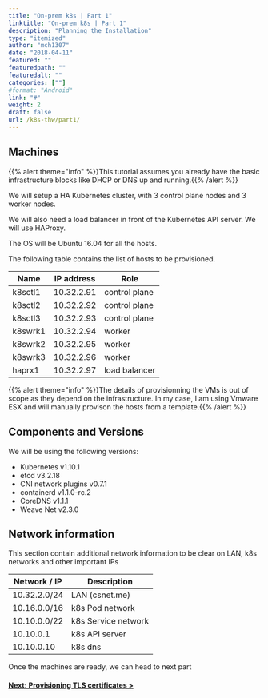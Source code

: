 ```yaml
---
title: "On-prem k8s | Part 1"
linktitle: "On-prem k8s | Part 1"
description: "Planning the Installation"
type: "itemized"
author: "mch1307"
date: "2018-04-11"
featured: ""
featuredpath: ""
featuredalt: ""
categories: [""]
#format: "Android"
link: "#"
weight: 2
draft: false
url: /k8s-thw/part1/
---
```


## Machines

{{% alert theme="info" %}}This tutorial assumes you already have the basic infrastructure blocks like DHCP or DNS up and running.{{% /alert %}}

We will setup a HA Kubernetes cluster, with 3 control plane nodes and 3 worker nodes.

We will also need a load balancer in front of the Kubernetes API server. We will use HAProxy.

The OS will be Ubuntu 16.04 for all the hosts.

The following table contains the list of hosts to be provisioned.

| Name     | IP address  | Role          |
|----------|-------------|---------------|
| k8sctl1  | 10.32.2.91  | control plane |
| k8sctl2  | 10.32.2.92  | control plane |
| k8sctl3  | 10.32.2.93  | control plane |
| k8swrk1  | 10.32.2.94  | worker        |
| k8swrk2  | 10.32.2.95  | worker        |
| k8swrk3  | 10.32.2.96  | worker        |
| haprx1  | 10.32.2.97  | load balancer |

{{% alert theme="info" %}}The details of provisionning the VMs is out of scope as they depend on the infrastructure. In my case, I am using Vmware ESX and will manually provison the hosts from a template.{{% /alert %}}

## Components and Versions

We will be using the following versions:

* Kubernetes v1.10.1
* etcd v3.2.18
* CNI network plugins v0.7.1
* containerd v1.1.0-rc.2
* CoreDNS v1.1.1
* Weave Net v2.3.0

## Network information

This section contain additional network information to be clear on LAN, k8s networks and other important IPs

| Network / IP | Description
| --- | ---
| 10.32.2.0/24 | LAN (csnet.me)
| 10.16.0.0/16 | k8s Pod network
| 10.10.0.0/22 | k8s Service network
| 10.10.0.1 | k8s API server
| 10.10.0.10 | k8s dns


Once the machines are ready, we can head to next part

#### [Next: Provisioning TLS certificates >][2]

 [1]: /k8s-thw/part1
 [2]: /k8s-thw/part2
 [3]: /k8s-thw/part3
 [4]: /k8s-thw/part4
 [5]: /k8s-thw/part5
 [6]: /k8s-thw/part6
 [7]: /k8s-thw/part7
 [8]: /k8s-thw/part8
 [9]: /k8s-thw/part9